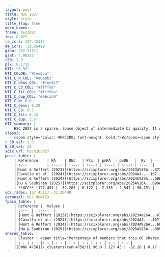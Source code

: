 ```yaml
---
layout: post
title: HSC 2027
style: style
title_flag: true
more_names: 
fname: hsc2027
fov: 0.077
ra_icrs: 127.45117
de_icrs: -32.26499
glon: 252.51111
glat: 4.00355
r50: 2.3
plx: 0.1715
UTI: "0.32"
UTI_COLOR: "#fee6ca"
UTI_C_N_COL: "#e0a6b3"
UTI_C_dens_COL: "#fee0c7"
UTI_C_C3_COL: "#ffffe8"
UTI_C_lit_COL: "#fff6da"
UTI_C_dup_COL: "#a6cab9"
UTI_C_N: 0.0
UTI_C_dens: 0.29
UTI_C_C3: 0.5
UTI_C_lit: 0.42
UTI_C_dup: 1.0
UTI_summary: |
    HSC 2027 is a sparse, loose object of intermediate C3 quality. It was recently reported in the literature. This object shares a large percentage of members with a later reported entry.<br><br><span style="color: #99180f; font-weight: bold;">Warning: </span>contains less than 25 stars with <i>P>0.5</i> estimated.
class3: |
    <span style="color: #FFC300; font-weight: bold;">B</span><span style="color: #FFC300; font-weight: bold;">B</span>
r_50_val: 2.3
N_50_val: 22
scix_url: HSC%202027
posit_table: |
    | Reference    | RA    | DEC   | Plx  | pmRA  | pmDE   |  Rv  |
    | :---         | :---: | :---: | :---: | :---: | :---: | :---: |
    |[Hunt & Reffert (2023)](https://scixplorer.org/abs/2023A%26A...673A.114H) | 127.454 | -32.263 | 0.162 | -2.136 | 2.584 | 101.49 |
    |[Cavallo et al. (2024)](https://scixplorer.org/abs/2024AJ....167...12C) | 127.438 | -32.264 | 0.16 | -- | -- | -- |
    |[Hunt & Reffert (2024)](https://scixplorer.org/abs/2024A%26A...686A..42H) | 127.454 | -32.263 | 0.162 | -2.136 | 2.584 | 101.49 |
    |[Hu & Soubiran (2025)](https://scixplorer.org/abs/2025A%26A...699A.246H) | 127.438 | -32.264 | -- | -- | -- | -- |
    | **UCC** |127.451 | -32.265 | 0.172 | -2.135 | 2.547 | 96.751 | 
cds_radec: 127.45117,-32.26499
carousel: UCC_HUNT23
fpars_table: |
    | Reference |  Values |
    | :---  |  :---:  |
    | [Hunt & Reffert (2023)](https://scixplorer.org/abs/2023A%26A...673A.114H) | `AV50=0.684, diffAV50=2.032, MOD50=13.63, logAge50=8.746` |
    | [Cavallo et al. (2024)](https://scixplorer.org/abs/2024AJ....167...12C) | `AV50=0.73, dMod50=12.87, logAge50=8.78, [Fe/H]50=-0.21` |
    | [Hunt & Reffert (2024)](https://scixplorer.org/abs/2024A%26A...686A..42H) | `MassJ=461.961` |
    | [Hu & Soubiran (2025)](https://scixplorer.org/abs/2025A%26A...699A.246H) | `MA22=-0.18, MA23f=-0.52, MA23g=-0.52, MZ23=-0.64, MK24=-0.36, MF24=-0.31` |
shared_table: |
    | Cluster | <span title="Percentage of members that this OC shares with the ones listed">%</span>   | RA   | DEC   | Plx   | pmRA  | pmDE  | Rv | UTI |
    | :-: | :-: |:-: | :-: | :-: | :-: | :-: | :-: | :-: |
    |[CWNU 4758](/_clusters/cwnu4758/)| 96.0 | 127.45 | -32.26 | 0.17 | -2.14 | 2.54 | 90.11 |0.03 |
---
```

